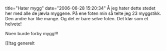 title="Hater mygg"
date="2006-06-28 15:20:34"
Å jeg hater dette stedet her med alle de jævla myggene. På ene foten min så telte jeg 23 myggstikk. Den andre har like mange. Og det er bare selve foten. Det klør som et helvete!

Noen burde forby mygg!!!

[[!tag  generelt
